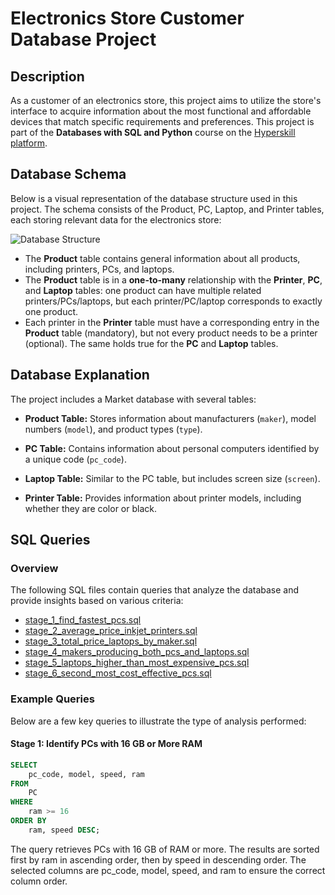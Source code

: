 # Electronics Store Customer Database Project

## Description
As a customer of an electronics store, this project aims to utilize the store's interface to acquire information about the most functional and affordable devices that match specific requirements and preferences.
This project is part of the **Databases with SQL and Python** course on the [Hyperskill platform](https://hyperskill.org).

## Database Schema

Below is a visual representation of the database structure used in this project. The schema consists of the Product, PC, Laptop, and Printer tables, each storing relevant data for the electronics store:

![Database Structure](images/database-schema.png)

- The **Product** table contains general information about all products, including printers, PCs, and laptops.
- The **Product** table is in a **one-to-many** relationship with the **Printer**, **PC**, and **Laptop** tables: one product can have multiple related printers/PCs/laptops, but each printer/PC/laptop corresponds to exactly one product.
- Each printer in the **Printer** table must have a corresponding entry in the **Product** table (mandatory), but not every product needs to be a printer (optional). The same holds true for the **PC** and **Laptop** tables.

## Database Explanation
The project includes a Market database with several tables:

- **Product Table:** Stores information about manufacturers (`maker`), model numbers (`model`), and product types (`type`).
  
- **PC Table:** Contains information about personal computers identified by a unique code (`pc_code`).

- **Laptop Table:** Similar to the PC table, but includes screen size (`screen`).

- **Printer Table:** Provides information about printer models, including whether they are color or black.

## SQL Queries

### Overview
The following SQL files contain queries that analyze the database and provide insights based on various criteria:

- [stage_1_find_fastest_pcs.sql](./stage_1_find_fastest_pcs.sql)
- [stage_2_average_price_inkjet_printers.sql](./stage_2_average_price_inkjet_printers.sql)
- [stage_3_total_price_laptops_by_maker.sql](./stage_3_total_price_laptops_by_maker.sql)
- [stage_4_makers_producing_both_pcs_and_laptops.sql](./stage_4_makers_producing_both_pcs_and_laptops.sql)
- [stage_5_laptops_higher_than_most_expensive_pcs.sql](./stage_5_laptops_higher_than_most_expensive_pcs.sql)
- [stage_6_second_most_cost_effective_pcs.sql](./stage_6_second_most_cost_effective_pcs.sql)

### Example Queries
Below are a few key queries to illustrate the type of analysis performed:

#### Stage 1: Identify PCs with 16 GB or More RAM
```sql
SELECT 
    pc_code, model, speed, ram
FROM 
    PC
WHERE 
    ram >= 16
ORDER BY 
    ram, speed DESC;
```
The query retrieves PCs with 16 GB of RAM or more.
The results are sorted first by ram in ascending order, then by speed in descending order.
The selected columns are pc_code, model, speed, and ram to ensure the correct column order.
